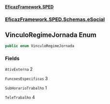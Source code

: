 #### [EficazFramework.SPED](EficazFrameworkSPED.md 'EficazFramework SPED')
### [EficazFramework.SPED.Schemas.eSocial](EficazFramework.SPED.Schemas.eSocial.md 'EficazFramework.SPED.Schemas.eSocial')

## VinculoRegimeJornada Enum

```csharp
public enum VinculoRegimeJornada
```
### Fields

<a name='EficazFramework.SPED.Schemas.eSocial.VinculoRegimeJornada.AtivExterna'></a>

`AtivExterna` 2

<a name='EficazFramework.SPED.Schemas.eSocial.VinculoRegimeJornada.FuncoesEspecificas'></a>

`FuncoesEspecificas` 3

<a name='EficazFramework.SPED.Schemas.eSocial.VinculoRegimeJornada.SubHorarioTrabalho'></a>

`SubHorarioTrabalho` 1

<a name='EficazFramework.SPED.Schemas.eSocial.VinculoRegimeJornada.TeleTrabalho'></a>

`TeleTrabalho` 4